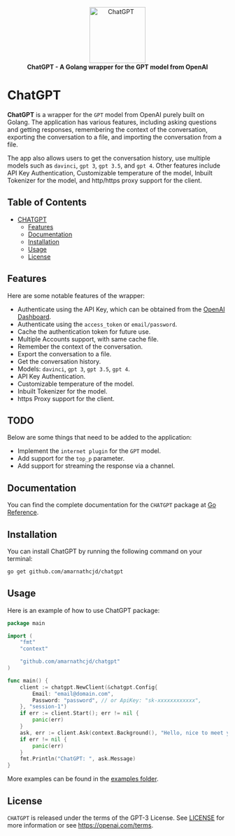 <p align="center">
    <a href="https://github.com/amarnathcjd/chatgpt">
        <img src="https://i.imgur.com/isfTY5X.png" alt="ChatGPT" width="128">
    </a>
    <br>
    <b>ChatGPT - A Golang wrapper for the GPT model from OpenAI</b>
</p>

# ChatGPT

**ChatGPT** is a wrapper for the `GPT` model from OpenAI purely built on Golang. The application has various features, including asking questions and getting responses, remembering the context of the conversation, exporting the conversation to a file, and importing the conversation from a file. 

The app also allows users to get the conversation history, use multiple models such as `davinci`, `gpt 3`, `gpt 3.5`, and `gpt 4`. Other features include API Key Authentication, Customizable temperature of the model, Inbuilt Tokenizer for the model, and http/https proxy support for the client. 

## Table of Contents

- [CHATGPT](#chatgpt)
  - [Features](#features)
  - [Documentation](#documentation)
  - [Installation](#installation)
  - [Usage](#usage)
  - [License](#license)

## Features
Here are some notable features of the wrapper:

- Authenticate using the API Key, which can be obtained from the [OpenAI Dashboard](https://beta.openai.com/).
- Authenticate using the `access_token` or `email/password`.
- Cache the authentication token for future use.
- Multiple Accounts support, with same cache file.
- Remember the context of the conversation.
- Export the conversation to a file.
- Get the conversation history.
- Models: `davinci`, `gpt 3`, `gpt 3.5`, `gpt 4`.
- API Key Authentication.
- Customizable temperature of the model.
- Inbuilt Tokenizer for the model.
- https Proxy support for the client.

## TODO
Below are some things that need to be added to the application:

- Implement the `internet plugin` for the `GPT` model.
- Add support for the `top_p` parameter.
- Add support for streaming the response via a channel.

## Documentation

You can find the complete documentation for the `CHATGPT` package at [Go Reference](https://pkg.go.dev/github.com/amarnathcjd/chatgpt).

## Installation

You can install ChatGPT by running the following command on your terminal:

```bash
go get github.com/amarnathcjd/chatgpt
```

## Usage

Here is an example of how to use ChatGPT package:

```go
package main

import (
    "fmt"
    "context"

    "github.com/amarnathcjd/chatgpt"
)

func main() {
    client := chatgpt.NewClient(&chatgpt.Config{
        Email: "email@domain.com",
        Password: "password", // or ApiKey: "sk-xxxxxxxxxxxx",
    }, "session-1")
    if err := client.Start(); err != nil {
        panic(err) 
    }
    ask, err := client.Ask(context.Background(), "Hello, nice to meet you")
    if err != nil {
        panic(err)
    }
    fmt.Println("ChatGPT: ", ask.Message)
}

```

More examples can be found in the [examples folder](https//github.com/amarnathcjd/chatgpt/tree/master/examples).

## License

`CHATGPT` is released under the terms of the GPT-3 License. See [LICENSE](https://github.com/amarnathcjd/chatgpt/blob/master/LICENSE) for more information or see https://openai.com/terms.
